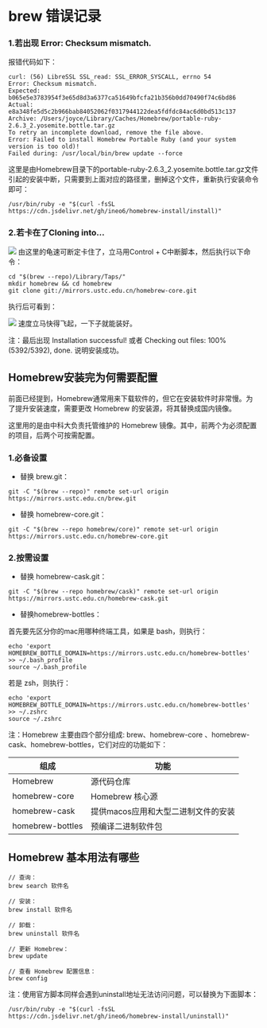 # brew 错误记录


### 1.若出现 Error: Checksum mismatch.

报错代码如下：

```
curl: (56) LibreSSL SSL_read: SSL_ERROR_SYSCALL, errno 54
Error: Checksum mismatch.
Expected: b065e5e3783954f3e65d8d3a6377ca51649bfcfa21b356b0dd70490f74c6bd86
Actual: e8a348fe5d5c2b966bab84052062f0317944122dea5fdfdc84ac6d0bd513c137
Archive: /Users/joyce/Library/Caches/Homebrew/portable-ruby-2.6.3_2.yosemite.bottle.tar.gz
To retry an incomplete download, remove the file above.
Error: Failed to install Homebrew Portable Ruby (and your system version is too old)!
Failed during: /usr/local/bin/brew update --force

```

这里是由Homebrew目录下的portable-ruby-2.6.3_2.yosemite.bottle.tar.gz文件引起的安装中断，只需要到上面对应的路径里，删掉这个文件，重新执行安装命令即可：

```
/usr/bin/ruby -e "$(curl -fsSL https://cdn.jsdelivr.net/gh/ineo6/homebrew-install/install)"

```

### 2.若卡在了Cloning into...

![](https://img2020.cnblogs.com/blog/2107879/202007/2107879-20200725185753122-2131429509.png)
由这里的龟速可断定卡住了，立马用Control + C中断脚本，然后执行以下命令：

```
cd "$(brew --repo)/Library/Taps/"
mkdir homebrew && cd homebrew
git clone git://mirrors.ustc.edu.cn/homebrew-core.git

```

执行后可看到：

![](https://img2020.cnblogs.com/blog/2107879/202007/2107879-20200725192721482-1264798400.png)
速度立马快得飞起，一下子就能装好。

注：最后出现 Installation successful! 或者 Checking out files: 100% (5392/5392), done. 说明安装成功。

## Homebrew安装完为何需要配置

前面已经提到，Homebrew通常用来下载软件的，但它在安装软件时非常慢。为了提升安装速度，需要更改 Homebrew 的安装源，将其替换成国内镜像。

这里用的是由中科大负责托管维护的 Homebrew 镜像。其中，前两个为必须配置的项目，后两个可按需配置。

### 1.必备设置

*   替换 brew.git：

```
git -C "$(brew --repo)" remote set-url origin https://mirrors.ustc.edu.cn/brew.git

```

*   替换 homebrew-core.git：

```
git -C "$(brew --repo homebrew/core)" remote set-url origin https://mirrors.ustc.edu.cn/homebrew-core.git

```

### 2.按需设置

*   替换 homebrew-cask.git：

```
git -C "$(brew --repo homebrew/cask)" remote set-url origin https://mirrors.ustc.edu.cn/homebrew-cask.git

```

*   替换homebrew-bottles：

首先要先区分你的mac用哪种终端工具，如果是 bash，则执行：

```
echo 'export HOMEBREW_BOTTLE_DOMAIN=https://mirrors.ustc.edu.cn/homebrew-bottles' >> ~/.bash_profile
source ~/.bash_profile

```

若是 zsh，则执行：

```
echo 'export HOMEBREW_BOTTLE_DOMAIN=https://mirrors.ustc.edu.cn/homebrew-bottles' >> ~/.zshrc
source ~/.zshrc

```

注：Homebrew 主要由四个部分组成: brew、homebrew-core 、homebrew-cask、homebrew-bottles，它们对应的功能如下：

| 组成 | 功能 |
| --- | --- |
| Homebrew | 源代码仓库 |
| homebrew-core | Homebrew 核心源 |
| homebrew-cask | 提供macos应用和大型二进制文件的安装 |
| homebrew-bottles | 预编译二进制软件包 |

## Homebrew 基本用法有哪些

```
// 查询：
brew search 软件名

// 安装：
brew install 软件名

// 卸载：
brew uninstall 软件名

// 更新 Homebrew：
brew update 

// 查看 Homebrew 配置信息：
brew config 

```

注：使用官方脚本同样会遇到uninstall地址无法访问问题，可以替换为下面脚本：

```
/usr/bin/ruby -e "$(curl -fsSL https://cdn.jsdelivr.net/gh/ineo6/homebrew-install/uninstall)"

```

